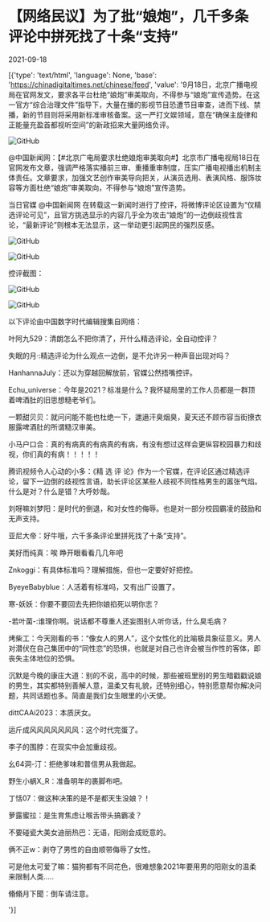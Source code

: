 # 【网络民议】为了批“娘炮”，几千多条评论中拼死找了十条“支持”

2021-09-18

[{'type': 'text/html', 'language': None, 'base': 'https://chinadigitaltimes.net/chinese/feed', 'value': '9月18日，北京广播电视局在官网发文，要求各平台杜绝“娘炮”审美取向，不得参与“娘炮”宣传造势。在这一官方“综合治理文件”指导下，大量在播的影视节目恐遭节目审查，进而下线、禁播，新的节目则将采用新标准审核备案。这一严打文娱领域，意在“确保主旋律和正能量充盈首都视听空间”的新政招来大量网络负评。

![GitHub](https://chinadigitaltimes.net/chinese/files/2021/09/image-1631959211319.png)



@中国新闻网：【#北京广电局要求杜绝娘炮审美取向#】北京市广播电视局18日在官网发布文章，强调严格落实播前三审、重播重审制度，压实广播电视播出机制主体责任。文章要求，加强文艺创作审美导向把关，从演员选用、表演风格、服饰妆容等方面杜绝“娘炮”审美取向，不得参与“娘炮”宣传造势。 



当日官媒 @中国新闻网 在转载这一新闻时进行了控评，将微博评论区设置为“仅精选评论可见”，且官方挑选显示的内容几乎全为攻击“娘炮”的一边倒歧视性言论，“最新评论”则根本无法显示，这一举动更引起网民的强烈反感。

![GitHub](https://chinadigitaltimes.net/chinese/files/2021/09/image-1631959072313.png)

![GitHub](https://chinadigitaltimes.net/chinese/files/2021/09/image-1631963353342.png)

控评截图：

![GitHub](https://chinadigitaltimes.net/chinese/files/2021/09/image-1631959092176.png)

![GitHub](https://chinadigitaltimes.net/chinese/files/2021/09/image-1631959112080.png)

以下评论由中国数字时代编辑搜集自网络：



叶阿九529：清朗怎么不把你清了，开什么精选评论，全自动控评？

失眠的月·:精选评论为什么观点一边倒，是不允许另一种声音出现对吗？

HanhannaJuly：还以为穿越回解放前，官媒公然捂嘴控评。

Echu_universe：今年是2021？标准是什么？我怀疑局里的工作人员都是一群顶着啤酒肚的旧思想糙老爷们。

一颗甜贝贝：就问问能不能也杜绝一下，邋遢汗臭烟臭，夏天还不顾市容当街撩衣服露啤酒肚的所谓糙汉审美。

小马户口合：真的有病真的有病真的有病，有没有想过这样会更纵容校园暴力和歧视，你们真的有病！！！！！

腾讯视频令人心动的小多：《精 选 评 论》作为一个官媒，在评论区通过精选评论，留下一边倒的歧视性言语，助长评论区某些人歧视不同性格男生的嚣张气焰。什么是对？什么是错？大呼妙哉。

刘呀嘛刘梦阳：是时代的倒退，和对女性的侮辱。也是对一部分校园霸凌的鼓励和无声支持。

亚尼大帝：好牛哦，六千多条评论里拼死找了十条“支持”。

美好而纯真：唉 睁开眼看看几几年吧

Znkoggi：有具体标准吗？理解措施，但也一定要好好把控。

ByeyeBabyblue：人活着有标准吗，又有出厂设置了。

寒-妖妖：你要不要回去先把你娘掐死以明你志？

-若叶菌-:谁理你啊。说话都不尊重人还妄图别人听你话，什么臭毛病？

烤柴工：今天刚看的书：“像女人的男人”，这个女性化的比喻极具象征意义。男人对潜伏在自己集团中的“同性恋”的恐惧，也就是对自己也许会被当作性的客体，即丧失主体地位的恐惧。

沉默是今晚的康庄大道：别的不说，高中的时候，那些被班里别的男生暗戳戳说娘的男生，其实都特别善解人意，温柔又有礼貌，还特别细心，特别愿意帮你解决问题，共同话题也多。简直是我们女生眼里的小天使。

dittCAAi2023：本质厌女。

运斤成风风风风风风风：这个时代完蛋了。

李子的围脖：在现实中会加重歧视。

幺64洞-汀：拒绝爹味和普信男从我做起。

野生小蜗X_R：准备明年的裹脚布吧。

丁恬07：做这种决策的是不是都天生没娘？！

萝露蜜拉：是生育焦虑让喉舌带头搞霸凌？

不要碰瓷大美女迪丽热巴：无语，阳刚会成贬意的。

俩不正w：剥夺了男性的自由顺带侮辱了女性。

可是他太可爱了嘛：猫狗都有不同花色，很难想象2021年要用男的阳刚女的温柔来限制人类&#8230;..

翛翛月下聞：倒车请注意。

'}]